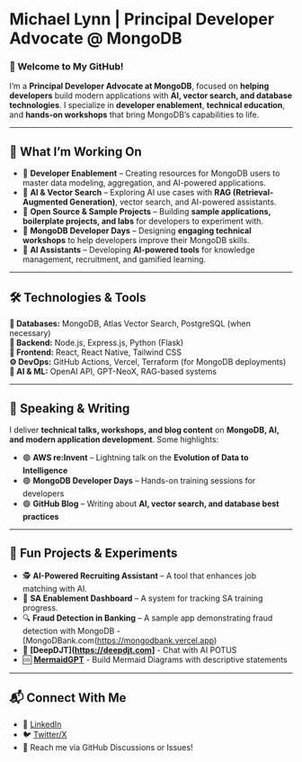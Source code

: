 # Michael Lynn | Principal Developer Advocate @ MongoDB  

### 👋 Welcome to My GitHub!  
I’m a **Principal Developer Advocate at MongoDB**, focused on **helping developers** build modern applications with **AI, vector search, and database technologies**. I specialize in **developer enablement**, **technical education**, and **hands-on workshops** that bring MongoDB’s capabilities to life.  

---

## 🚀 What I’m Working On  
- 🔹 **Developer Enablement** – Creating resources for MongoDB users to master data modeling, aggregation, and AI-powered applications.  
- 🔹 **AI & Vector Search** – Exploring AI use cases with **RAG (Retrieval-Augmented Generation)**, vector search, and AI-powered assistants.  
- 🔹 **Open Source & Sample Projects** – Building **sample applications, boilerplate projects, and labs** for developers to experiment with.  
- 🔹 **MongoDB Developer Days** – Designing **engaging technical workshops** to help developers improve their MongoDB skills.  
- 🔹 **AI Assistants** – Developing **AI-powered tools** for knowledge management, recruitment, and gamified learning.  

---

## 🛠️ Technologies & Tools  
**💾 Databases:** MongoDB, Atlas Vector Search, PostgreSQL (when necessary)  
**📡 Backend:** Node.js, Express.js, Python (Flask)  
**🎨 Frontend:** React, React Native, Tailwind CSS  
**⚙️ DevOps:** GitHub Actions, Vercel, Terraform (for MongoDB deployments)  
**🧠 AI & ML:** OpenAI API, GPT-NeoX, RAG-based systems  

---

## 🎤 Speaking & Writing  
I deliver **technical talks, workshops, and blog content** on **MongoDB, AI, and modern application development**. Some highlights:  

- 🟢 **AWS re:Invent** – Lightning talk on the **Evolution of Data to Intelligence**  
- 🟢 **MongoDB Developer Days** – Hands-on training sessions for developers  
- 🟢 **GitHub Blog** – Writing about **AI, vector search, and database best practices**  

---

## 🌱 Fun Projects & Experiments  
- 🕵️ **AI-Powered Recruiting Assistant** – A tool that enhances job matching with AI.  
- 📌 **SA Enablement Dashboard** – A system for tracking SA training progress.  
- 🔍 **Fraud Detection in Banking** – A sample app demonstrating fraud detection with MongoDB - [MongoDBank.com(https://mongodbank.vercel.app)
- 💬 **[DeepDJT](https://deepdjt.com]** - Chat with AI POTUS
- 🆒 **[MermaidGPT](https://mermaidgpt.com)** - Build Mermaid Diagrams with descriptive statements  

---

## 📬 Connect With Me  
- 💼 [LinkedIn](https://www.linkedin.com/in/mlynn/)   
- 🐦 [Twitter/X](https://twitter.com/mlynn)  
- 📧 Reach me via GitHub Discussions or Issues!  
